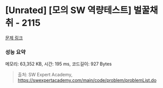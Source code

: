 # [Unrated] [모의 SW 역량테스트] 벌꿀채취 - 2115 

[문제 링크](https://swexpertacademy.com/main/code/problem/problemDetail.do?contestProbId=AV5V4A46AdIDFAWu) 

### 성능 요약

메모리: 63,352 KB, 시간: 195 ms, 코드길이: 927 Bytes



> 출처: SW Expert Academy, https://swexpertacademy.com/main/code/problem/problemList.do